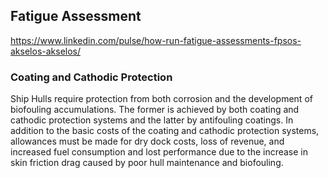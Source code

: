 
## Fatigue Assessment

<https://www.linkedin.com/pulse/how-run-fatigue-assessments-fpsos-akselos-akselos/>

### Coating and Cathodic Protection

Ship Hulls require protection from both corrosion and the development of biofouling accumulations. The former is achieved by both coating and cathodic protection systems and the latter by antifouling coatings. In addition to the basic costs of the coating and cathodic protection systems, allowances must be made for dry dock costs, loss of revenue, and increased fuel consumption and lost performance due to the increase in skin friction drag caused by poor hull maintenance and biofouling.
